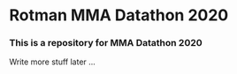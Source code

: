 # Rotman MMA Datathon 2020

### This is a repository for MMA Datathon 2020 
Write more stuff later ...
